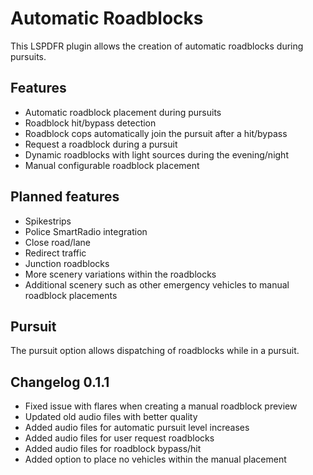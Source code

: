 # Automatic Roadblocks

This LSPDFR plugin allows the creation of automatic roadblocks during pursuits.

## Features

- Automatic roadblock placement during pursuits
- Roadblock hit/bypass detection
- Roadblock cops automatically join the pursuit after a hit/bypass
- Request a roadblock during a pursuit
- Dynamic roadblocks with light sources during the evening/night
- Manual configurable roadblock placement

## Planned features

- Spikestrips
- Police SmartRadio integration
- Close road/lane
- Redirect traffic
- Junction roadblocks
- More scenery variations within the roadblocks
- Additional scenery such as other emergency vehicles to manual roadblock placements

## Pursuit

The pursuit option allows dispatching of roadblocks while in a pursuit.

## Changelog 0.1.1

- Fixed issue with flares when creating a manual roadblock preview
- Updated old audio files with better quality
- Added audio files for automatic pursuit level increases
- Added audio files for user request roadblocks
- Added audio files for roadblock bypass/hit
- Added option to place no vehicles within the manual placement 